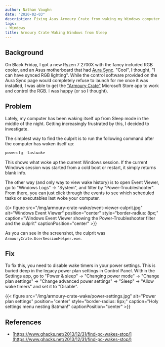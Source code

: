 ```yaml
---
author: Nathan Vaughn
date: "2020-02-03"
description: Fixing Asus Armoury Crate from waking my Windows computer from sleep
tags:
- Windows
title: Armoury Crate Waking Windows from Sleep
---
```


## Background

On Black Friday, I got a new Ryzen 7 2700X with the fancy included RGB cooler,
and an Asus motherboard that had
[Aura Sync](https://www.asus.com/campaign/aura/global/).
"Cool", I thought, "I can have synced RGB lighting". While the control software
provided on the Aura Sync page would completely refuse to launch
for me once it was installed, I was able to get the
["Armoury Crate"](https://www.microsoft.com/store/productId/9PM9DFQRDH3F)
Microsoft Store app to work and control the RGB. I was happy (or so I thought).

## Problem

Lately, my computer has been waking itself up from Sleep mode in the middle of the
night. Getting increasingly frustrated by this, I decided to investigate.

The simplest way to find the culprit is to run the following command after the computer
has woken itself up:

```powershell
powercfg -lastwake
```

This shows what woke up the current Windows session. If the current Windows session
was started from a cold boot or restart, it simply returns blank info. 

The other way (and only way to view wake history) 
is to open Event Viewer, go to "Windows Logs" -> "System", and filter by
"Power-Troubleshooter". From there, you can just click through the events to see
which scheduled tasks or executables last woke your computer.

{{< figure src="/img/armoury-crate-wake/event-viewer-culprit.jpg" alt="Windows Event Viewer" position="center" style="border-radius: 8px;" caption="Windows Event Viewer showing the Power-Troubleshooter filter and the culprit" captionPosition="center" >}}

As you can see in the screenshot, the culprit was `ArmouryCrate.UserSessionHelper.exe`.

## Fix

To fix this, you need to disable wake timers in your power settings. This is buried
deep in the legacy power plan settings in Control Panel.
Within the Settings app, go to "Power & sleep" -> "Changing power mode" -> 
"Change plan settings" -> "Change advanced power settings" -> "Sleep" -> 
"Allow wake timers" and set it to "Disable".

{{< figure src="/img/armoury-crate-wake/power-settings.jpg" alt="Power plan settings" position="center" style="border-radius: 8px;" caption="Holy settings menu nesting Batman!" captionPosition="center" >}}

## References

- [https://www.ghacks.net/2013/12/31/find-pc-wakes-stop/](https://www.ghacks.net/2013/12/31/find-pc-wakes-stop/)